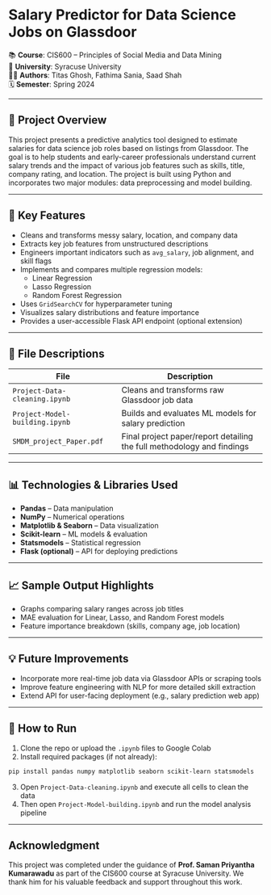 # Salary Predictor for Data Science Jobs on Glassdoor

📚 **Course**: CIS600 – Principles of Social Media and Data Mining  
🏫 **University**: Syracuse University  
👩‍💻 **Authors**: Titas Ghosh, Fathima Sania, Saad Shah  
🗓️ **Semester**: Spring 2024

---

## 📘 Project Overview

This project presents a predictive analytics tool designed to estimate salaries for data science job roles based on listings from Glassdoor. The goal is to help students and early-career professionals understand current salary trends and the impact of various job features such as skills, title, company rating, and location. The project is built using Python and incorporates two major modules: data preprocessing and model building.

---

## 🧪 Key Features

- Cleans and transforms messy salary, location, and company data
- Extracts key job features from unstructured descriptions
- Engineers important indicators such as `avg_salary`, job alignment, and skill flags
- Implements and compares multiple regression models:
  - Linear Regression
  - Lasso Regression
  - Random Forest Regression
- Uses `GridSearchCV` for hyperparameter tuning
- Visualizes salary distributions and feature importance
- Provides a user-accessible Flask API endpoint (optional extension)

---

## 📁 File Descriptions

| File                             | Description |
|----------------------------------|-------------|
| `Project-Data-cleaning.ipynb`    | Cleans and transforms raw Glassdoor job data |
| `Project-Model-building.ipynb`   | Builds and evaluates ML models for salary prediction |
| `SMDM_project_Paper.pdf`         | Final project paper/report detailing the full methodology and findings |

---

## 📊 Technologies & Libraries Used

- **Pandas** – Data manipulation  
- **NumPy** – Numerical operations  
- **Matplotlib & Seaborn** – Data visualization  
- **Scikit-learn** – ML models & evaluation  
- **Statsmodels** – Statistical regression  
- **Flask (optional)** – API for deploying predictions

---

## 📈 Sample Output Highlights

- Graphs comparing salary ranges across job titles  
- MAE evaluation for Linear, Lasso, and Random Forest models  
- Feature importance breakdown (skills, company age, job location)

---

## 💡 Future Improvements

- Incorporate more real-time job data via Glassdoor APIs or scraping tools  
- Improve feature engineering with NLP for more detailed skill extraction  
- Extend API for user-facing deployment (e.g., salary prediction web app)

---

## 📂 How to Run

1. Clone the repo or upload the `.ipynb` files to Google Colab  
2. Install required packages (if not already):
```bash
pip install pandas numpy matplotlib seaborn scikit-learn statsmodels
```
3. Open `Project-Data-cleaning.ipynb` and execute all cells to clean the data  
4. Then open `Project-Model-building.ipynb` and run the model analysis pipeline  

---

## Acknowledgment

This project was completed under the guidance of **Prof. Saman Priyantha Kumarawadu** as part of the CIS600 course at Syracuse University. We thank him for his valuable feedback and support throughout this work.

